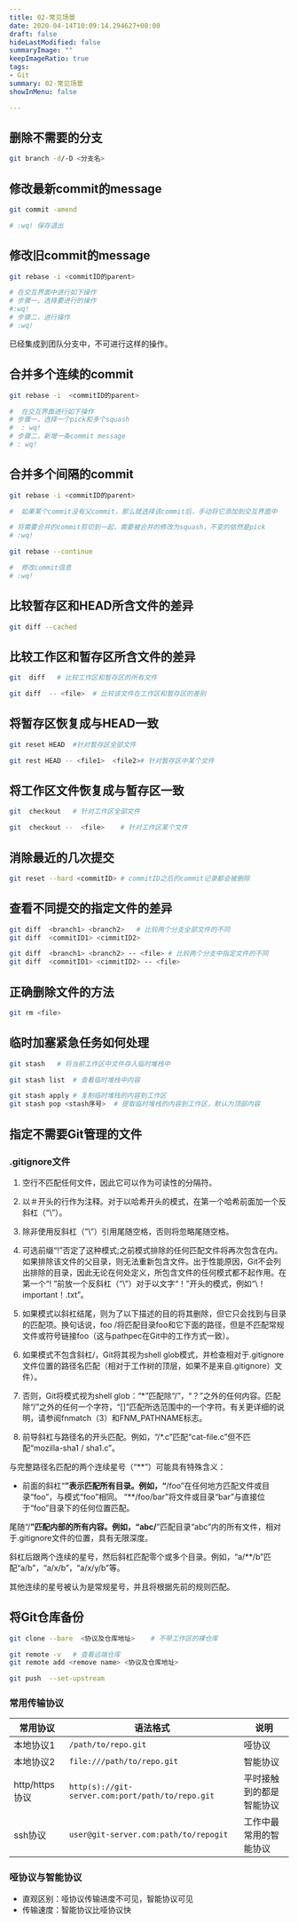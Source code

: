 ```yaml
---
title: 02-常见场景
date: 2020-04-14T10:09:14.294627+08:00
draft: false
hideLastModified: false
summaryImage: ""
keepImageRatio: true
tags:
- Git
summary: 02-常见场景
showInMenu: false

---
```


## 删除不需要的分支

```bash
git branch -d/-D <分支名>
```

## 修改最新commit的message

```bash
git commit -amend

# :wq! 保存退出
```

## 修改旧commit的message

```bash
git rebase -i <commitID的parent>

# 在交互界面中进行如下操作
# 步骤一，选择要进行的操作
#:wq!
# 步骤二，进行操作
# :wq!
```

已经集成到团队分支中，不可进行这样的操作。

## 合并多个连续的commit

```bash
git rebase -i  <commitID的parent>

#  在交互界面进行如下操作
# 步骤一，选择一个pick和多个squash
#  : wq!
# 步骤二，新增一条commit message
# : wq!
```

## 合并多个间隔的commit

```bash
git rebase -i <commitID的parent>

#  如果某个commit没有父commit，那么就选择该commit后，手动将它添加到交互界面中

# 将需要合并的commit剪切到一起，需要被合并的修改为squash，不变的依然是pick
# :wq!

git rebase --continue

#  修改commit信息
# :wq!
```

## 比较暂存区和HEAD所含文件的差异

```bash
git diff --cached
```

## 比较工作区和暂存区所含文件的差异

```bash
git  diff   # 比较工作区和暂存区的所有文件

git diff  -- <file>  # 比较该文件在工作区和暂存区的差别
```

## 将暂存区恢复成与HEAD一致

```bash
git reset HEAD  #针对暂存区全部文件

git rest HEAD -- <file1>  <file2># 针对暂存区中某个文件
```

## 将工作区文件恢复成与暂存区一致

```bash
git  checkout   # 针对工作区全部文件

git  checkout --  <file>    # 针对工作区某个文件
```

## 消除最近的几次提交

```bash
git reset --hard <commitID> # commitID之后的commit记录都会被删除
```

## 查看不同提交的指定文件的差异

```bash
git diff  <branch1> <branch2>   # 比较两个分支全部文件的不同
git diff  <commitID1> <cimmitID2>

git diff  <branch1> <branch2> -- <file> # 比较两个分支中指定文件的不同
git diff  <commitID1> <cimmitID2> -- <file>
```

## 正确删除文件的方法

```bash
git rm <file>
```

## 临时加塞紧急任务如何处理

```bash
git stash   # 将当前工作区中文件存入临时堆栈中

git stash list  # 查看临时堆栈中内容

git stash apply # 复制临时堆栈的内容到工作区
git stash pop <stash序号>  # 提取临时堆栈的内容到工作区，默认为顶部内容
```

## 指定不需要Git管理的文件

### .gitignore文件

1. 空行不匹配任何文件，因此它可以作为可读性的分隔符。

2. 以＃开头的行作为注释。对于以哈希开头的模式，在第一个哈希前面加一个反斜杠（“\”）。

3. 除非使用反斜杠（“\”）引用尾随空格，否则将忽略尾随空格。

4. 可选前缀“!”否定了这种模式;之前模式排除的任何匹配文件将再次包含在内。如果排除该文件的父目录，则无法重新包含文件。出于性能原因，Git不会列出排除的目录，因此无论在何处定义，所包含文件的任何模式都不起作用。在第一个“! ”前放一个反斜杠（“\”）对于以文字“！”开头的模式，例如“\！important！.txt”。

5. 如果模式以斜杠结尾，则为了以下描述的目的将其删除，但它只会找到与目录的匹配项。换句话说，foo /将匹配目录foo和它下面的路径，但是不匹配常规文件或符号链接foo（这与pathpec在Git中的工作方式一致）。

6. 如果模式不包含斜杠/，Git将其视为shell glob模式，并检查相对于.gitignore文件位置的路径名匹配（相对于工作树的顶层，如果不是来自.gitignore）文件）。

7. 否则，Git将模式视为shell glob：“*”匹配除“/”，“？”之外的任何内容。匹配除“/”之外的任何一个字符，“[]”匹配所选范围中的一个字符。有关更详细的说明，请参阅fnmatch（3）和FNM_PATHNAME标志。

8. 前导斜杠与路径名的开头匹配。例如，“/*.c”匹配“cat-file.c”但不匹配“mozilla-sha1 / sha1.c”。

与完整路径名匹配的两个连续星号（“**”）可能具有特殊含义：

- 前面的斜杠“**”表示匹配所有目录。例如，“**/foo”在任何地方匹配文件或目录“foo”，与模式“foo”相同。 “**/foo/bar”将文件或目录“bar”与直接位于“foo”目录下的任何位置匹配。

尾随“/**”匹配内部的所有内容。例如，“abc/**”匹配目录“abc”内的所有文件，相对于.gitignore文件的位置，具有无限深度。

斜杠后跟两个连续的星号，然后斜杠匹配零个或多个目录。例如，“a/**/b”匹配“a/b”，“a/x/b”，“a/x/y/b”等。

其他连续的星号被认为是常规星号，并且将根据先前的规则匹配。

## 将Git仓库备份

```bash
git clone --bare  <协议及仓库地址>    # 不带工作区的裸仓库

git remote -v   # 查看远端仓库
git remote add <remove name> <协议及仓库地址>

git push  --set-upstream
```

### 常用传输协议

| 常用协议|语法格式|说明|
|---|---|---|
|本地协议1|`/path/to/repo.git`|哑协议|
|本地协议2|`file:///path/to/repo.git`|智能协议|
|http/https协议|`http(s)://git-server.com:port/path/to/repo.git`|平时接触到的都是智能协议|
|ssh协议|`user@git-server.com:path/to/repogit`|工作中最常用的智能协议|

### 哑协议与智能协议

- 直观区别：哑协议传输进度不可见，智能协议可见
- 传输速度：智能协议比哑协议快

